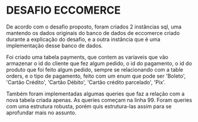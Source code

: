 # DESAFIO ECCOMERCE 

De acordo com o desafio proposto, foram criados 2 instâncias sql,
uma mantendo os dados originais do banco de dados de eccomerce criado durante
a explicação do desafio, e a outra instância que é uma implementação desse 
banco de dados.

Foi criado uma tabela payments, que contem as variaveis que vão armazenar o
id do cliente que fez algum pedido, o id do pagamento, o id do produto que foi
feito algum pedido, sempre se relacionando com a table orders, e o tipo de pagamento, feito com um enum que pode ser 'Boleto', 'Cartão Crédito', 'Cartão Débito', 'Cartão crédito parcelado', 'Pix'.

Também foram implementadas algumas queries que faz a relação com a nova tabela criada apenas. As queries começam na linha 99. Foram queries com uma estrutura robusta, porém quis estrutura-las assim para se aprofundar mais no assunto.